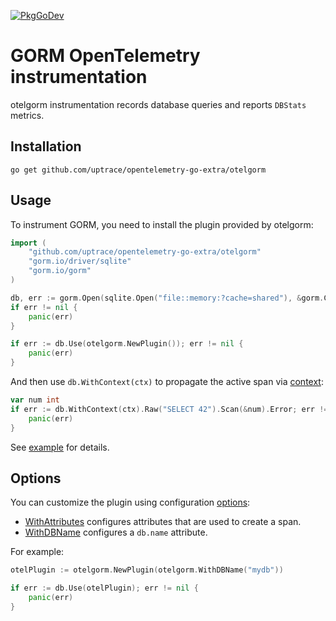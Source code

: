 [![PkgGoDev](https://pkg.go.dev/badge/github.com/uptrace/opentelemetry-go-extra/otelgorm)](https://pkg.go.dev/github.com/uptrace/opentelemetry-go-extra/otelgorm)

# GORM OpenTelemetry instrumentation

otelgorm instrumentation records database queries and reports `DBStats` metrics.

## Installation

```shell
go get github.com/uptrace/opentelemetry-go-extra/otelgorm
```

## Usage

To instrument GORM, you need to install the plugin provided by otelgorm:

```go
import (
	"github.com/uptrace/opentelemetry-go-extra/otelgorm"
	"gorm.io/driver/sqlite"
	"gorm.io/gorm"
)

db, err := gorm.Open(sqlite.Open("file::memory:?cache=shared"), &gorm.Config{})
if err != nil {
	panic(err)
}

if err := db.Use(otelgorm.NewPlugin()); err != nil {
	panic(err)
}
```

And then use `db.WithContext(ctx)` to propagate the active span via
[context](https://opentelemetry.uptrace.dev/guide/go-tracing.html#context):

```go
var num int
if err := db.WithContext(ctx).Raw("SELECT 42").Scan(&num).Error; err != nil {
	panic(err)
}
```

See [example](/example/) for details.

## Options

You can customize the plugin using configuration
[options](https://pkg.go.dev/github.com/uptrace/opentelemetry-go-extra/otelgorm#Option):

- [WithAttributes](https://pkg.go.dev/github.com/uptrace/opentelemetry-go-extra/otelgorm#WithAttributes)
  configures attributes that are used to create a span.
- [WithDBName](https://pkg.go.dev/github.com/uptrace/opentelemetry-go-extra/otelgorm#WithDBName)
  configures a `db.name` attribute.

For example:

```go
otelPlugin := otelgorm.NewPlugin(otelgorm.WithDBName("mydb"))

if err := db.Use(otelPlugin); err != nil {
	panic(err)
}
```
